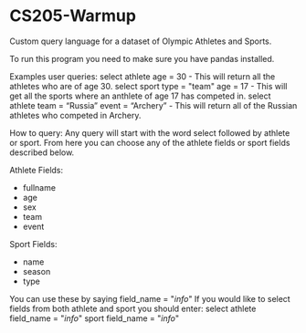 # CS205-Warmup
Custom query language for a dataset of Olympic Athletes and Sports.

To run this program you need to make sure you have pandas installed.

Examples user queries:
select athlete age = 30 - This will return all the athletes who are of age 30.
select sport type = "team" age = 17 - This will get all the sports where an anthlete of age 17 has competed in.
select athlete team = “Russia” event = “Archery” - This will return all of the Russian athletes who competed in Archery.

How to query:
Any query will start with the word select followed by athlete or sport. From here you can choose any of the athlete fields or sport fields described below.

Athlete Fields:
- fullname
- age
- sex
- team
- event

Sport Fields:
- name
- season
- type

You can use these by saying field_name = "*info*"
If you would like to select fields from both athlete and sport you should enter: select athlete field_name = "*info*" sport field_name = "*info*"
